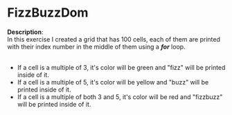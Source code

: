 # FizzBuzzDom

**Description**:<br>
In this exercise I created a grid that has 100 cells, each of them are printed with their index number in the middle of them using a ***for*** loop.<br>
<br>
- If a cell is a multiple of 3, it's color will be green and "fizz" will be printed inside of it.
- If a cell is a multiple of 5, it's color will be yellow and "buzz" will be printed inside of it.
- If a cell is a multiple of both 3 and 5, it's color will be red and "fizzbuzz" will be printed inside of it.
